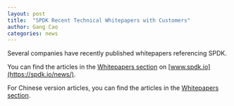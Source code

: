 ```yaml
---
layout: post
title:  "SPDK Recent Technical Whitepapers with Customers"
author: Gang Cao
categories: news
---
```


Several companies have recently published whitepapers referencing SPDK.

You can find the articles in the [Whitepapers section](https://spdk.io/whitepaper/) on [www.spdk.io](https://spdk.io/news/).

For Chinese version articles, you can find the articles in the [Whitepapers section](https://spdk.io/cn/whitepaper/).
